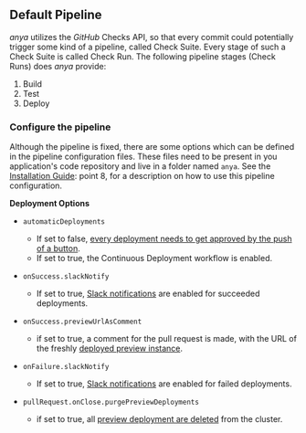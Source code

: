 ## Default Pipeline

_anya_ utilizes the _GitHub_ Checks API, so that every commit could potentially trigger some kind of a pipeline, called Check Suite. Every stage of such a Check Suite is called Check Run. 
The following pipeline stages (Check Runs) does _anya_ provide:

1. Build
2. Test
3. Deploy

### Configure the pipeline

Although the pipeline is fixed, there are some options which can be defined in the pipeline configuration files. These files need to be present in you application's code repository and live in a folder named `anya`. See the [Installation Guide](../installation-guide.md): point 8, for a description on how to use this pipeline configuration.

__Deployment Options__

- `automaticDeployments`

  - If set to false, [every deployment needs to get approved by the push of a button](manual-deployment).
  - If set to true, the Continuous Deployment workflow is enabled. 

- `onSuccess.slackNotify`

  - If set to true, [Slack notifications](slack-notifications.md) are enabled for succeeded deployments.

- `onSuccess.previewUrlAsComment`

  - if set to true, a comment for the pull request is made, with the URL of the freshly [deployed preview instance](preview-deployment.md).

- `onFailure.slackNotify`

  - If set to true, [Slack notifications](slack-notifications.md) are enabled for failed deployments.

- `pullRequest.onClose.purgePreviewDeployments`

  - if set to true, all [preview deployment are deleted](preview-deployment.md) from the cluster.

  